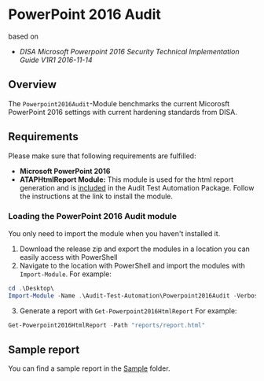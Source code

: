 # PowerPoint 2016 Audit

based on
* _DISA Microsoft Powerpoint 2016 Security Technical Implementation Guide V1R1 2016-11-14_

## Overview

The `Powerpoint2016Audit`-Module benchmarks the current Micorosft PowerPoint 2016 settings with current hardening standards from DISA.

## Requirements

Please make sure that following requirements are fulfilled:

* **Microsoft PowerPoint 2016**
* **ATAPHtmlReport Module:** This module is used for the html report generation and is [included](../ATAPHtmlReport) in the Audit Test Automation Package. Follow the instructions at the link to install the module.

### Loading the PowerPoint 2016 Audit module

You only need to import the module when you haven't installed it.

1. Download the release zip and export the modules in a location you can easily access with PowerShell
2. Navigate to the location with PowerShell and import the modules with `Import-Module`. For example:
```Powershell
cd .\Desktop\
Import-Module -Name .\Audit-Test-Automation\Powerpoint2016Audit -Verbose
```
3. Generate a report with `Get-Powerpoint2016HtmlReport` For example:
```PowerShell
Get-Powerpoint2016HtmlReport -Path "reports/report.html"
```

## Sample report

You can find a sample report in the [Sample](Sample) folder.